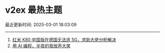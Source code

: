 # v2ex 最热主题

最近更新时间: 2025-03-01 18:03:09

--- 
1. [红米 K80 中国版在德国无法连 5G，求助大佬分析解决](https://www.v2ex.com/t/1115008) 
2. [用 AI 编程，半夜的我放声大笑](https://www.v2ex.com/t/1115054) 
